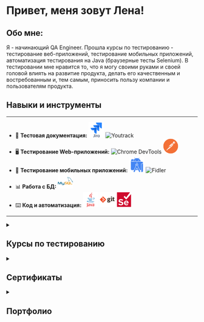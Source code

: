 # Привет, меня зовут Лена!

## Обо мне:

Я - начинающий QA Engineer. Прошла курсы по тестированию - тестирование веб-приложений, тестирование мобильных приложений, автоматизация тестирования на Java (браузерные тесты Selenium). В тестировании мне нравится то, что я могу своими руками и своей головой влиять на развитие продукта, делать его качественным и востребованным и, тем самым, приносить пользу компании и пользователям продукта.

## Навыки и инструменты
---

* :briefcase: **Тестовая документация:**   <img src="https://github.com/devicons/devicon/blob/master/icons/jira/jira-original-wordmark.svg" title="Jira" alt="Jira" width="40" height="40"/> <img src="https://camo.githubusercontent.com/20f5b0840eea07c7b3b2cf198e1f3878f54cacd1ee80662c4833b020f0451db1/68747470733a2f2f75706c6f61642e77696b696d656469612e6f72672f77696b6970656469612f636f6d6d6f6e732f7468756d622f382f38642f596f75547261636b5f49636f6e2e7376672f3130323470782d596f75547261636b5f49636f6e2e7376672e706e673f3230323030383033303832323438" title="Youtrack" alt="Youtrack" width="40" height="40"/>
* :desktop_computer: **Тестирование Web-приложений:**   <img src="https://camo.githubusercontent.com/25f6f3de7ca12c8c300b6f0a7b37c48c1e6176ded2f38d770a9d5e9b9d24fce7/68747470733a2f2f64333377756272666b69306c36382e636c6f756466726f6e742e6e65742f333862356339353361343636373336363638356435356462353564303537633836646231666335342f61306664632f7374617469632f61636165366232346439343033343736363163613930316561303766343763312f6368726f6d652d6465762d6c6f676f2d69636f6e2e706e67" title="Chrome DevTools" alt="Chrome DevTools" width="40" height="40"/> <img src="https://github.com/devicons/devicon/blob/master/icons/postman/postman-plain.svg" title="Postman" alt="Postman" width="40" height="40"/>
* :iphone: **Тестирование мобильных приложений:**   <img src="https://github.com/devicons/devicon/blob/master/icons/androidstudio/androidstudio-plain.svg" title="Android Studio" alt="Android Studio" width="40" height="40"/> <img src="https://camo.githubusercontent.com/4c76cc41657552d1ec1d662f230ea45ad2b5da15e73466702f16ae433e87bb3f/68747470733a2f2f7777772e6d6567616c656563686572732e636f6d2f73746f726167652f466964646c65722d457665727977686572652d49636f6e2e706e67" title="Fidler" alt="Fidler" width="40" height="40"/>
* :bar_chart: **Работа с БД:**   <img src="https://github.com/devicons/devicon/blob/master/icons/mysql/mysql-original-wordmark.svg" title="MySQL" alt="MySQL" width="40" height="40"/>
* :keyboard: **Код и автоматизация:**   <img src="https://github.com/devicons/devicon/blob/master/icons/java/java-original-wordmark.svg" title="Java" alt="Java" width="40" height="40"/> <img src="https://github.com/devicons/devicon/blob/master/icons/git/git-original-wordmark.svg" title="Git" alt="Git" width="40" height="40"/> <img src="https://github.com/devicons/devicon/blob/master/icons/selenium/selenium-original.svg" title="Selenium" alt="Selenium" width="40" height="40"/>


---
<details>
<summary><h2>Курсы по тестированию</h2></summary>
<br>
  
| Название курса | Платформа | Статус прохождения | Сертификат |
|----------------|-----------|--------------------|------------|
|Тестирование Web-приложений | Skillbox | Пройден | Получен |
|Ручное тестирование мобильных приложений | Skillbox | Пройден | Получен |
|Автотесты на Java. Базовая часть | Skillbox | Пройден | Получен |
|Интерактивный тренажер по SQL | Stepik | Пройден | Получен |
|Тестирование ПО с нуля. Теория + Практика | Stepik | Пройден | Получен |
|Java-разработчик | Skillbox | В процессе | В процессе |
|Основы Java для автоматизации тестирования | Stepik | В процессе | Не предполагается |

</details>

<details>
<summary><h2>Сертификаты</h2></summary>
<br>

Делюсь ссылками на мои сертификаты по курсам, которые я уже прошла и по которым возможно получить сертификаты.
  
* [Тестирование Web-приложений](https://drive.google.com/file/d/1E8X2eNLIfvUg5GAlKmBQXiboqlfLFRp3/view?usp=sharing)
* [Ручное тестирование мобильных приложений](https://drive.google.com/file/d/1YuFfk-A5mfsxPZli7ltx9oAq_VBQ7a6X/view?usp=sharing)
* [Автотесты на Java. Базовая часть](https://drive.google.com/file/d/1TGcLQ_z4JaR8U7ymONPC3T4KhNqGw0Vy/view?usp=sharing)
* [Интерактивный тренажер по SQL](https://drive.google.com/file/d/19M31Z_9hwBUWf3adBraDy2oIZTn3NOdB/view?usp=sharing)
* [Тестирование ПО с нуля. Теория + Практика](https://drive.google.com/file/d/1tqWqMnF4psLKKmHE0GMZF5QAo1N6kOF-/view?usp=sharing)
 


</details>

<details>
<summary><h2>Портфолио</h2></summary>
<br>
* [Итоговый проект по автоматизации тестирования на Java](https://drive.google.com/file/d/1E8X2eNLIfvUg5GAlKmBQXiboqlfLFRp3/view?usp=sharing)




 


</details>





<!--
**elleshi/elleshi** is a ✨ _special_ ✨ repository because its `README.md` (this file) appears on your GitHub profile.

Here are some ideas to get you started:

- 🔭 I’m currently working on ...
- 🌱 I’m currently learning ...
- 👯 I’m looking to collaborate on ...
- 🤔 I’m looking for help with ...
- 💬 Ask me about ...
- 📫 How to reach me: ...
- 😄 Pronouns: ...
- ⚡ Fun fact: ...
-->
